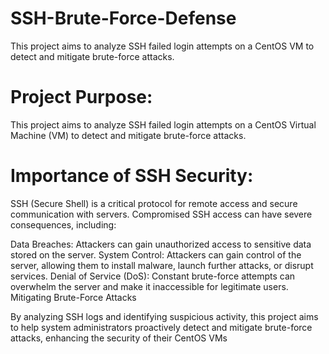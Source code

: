 # SSH-Brute-Force-Defense
This project aims to analyze SSH failed login attempts on a CentOS VM to detect and mitigate brute-force attacks.
# Project Purpose:

This project aims to analyze SSH failed login attempts on a CentOS Virtual Machine (VM) to detect and mitigate brute-force attacks.

# Importance of SSH Security:

SSH (Secure Shell) is a critical protocol for remote access and secure communication with servers. Compromised SSH access can have severe consequences, 
including:

Data Breaches: Attackers can gain unauthorized access to sensitive data stored on the server.
System Control: Attackers can gain control of the server, allowing them to install malware, launch further attacks, or disrupt services.
Denial of Service (DoS): Constant brute-force attempts can overwhelm the server and make it inaccessible for legitimate users.
Mitigating Brute-Force Attacks

By analyzing SSH logs and identifying suspicious activity, this project aims to help system administrators proactively detect and mitigate brute-force attacks, enhancing the security of their CentOS VMs
